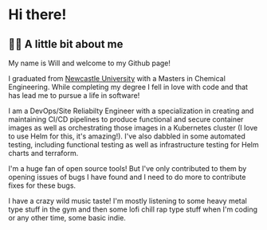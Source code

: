 # Hi there!

## 👨‍💻 A little bit about me

My name is Will and welcome to my Github page!

I graduated from [Newcastle University](https://www.ncl.ac.uk/) with a Masters in Chemical Engineering. While completing my degree I fell in love with code and that has lead me to pursue a life in software!

I am a DevOps/Site Reliabilty Engineer with a specialization in creating and maintaining CI/CD pipelines to produce functional and secure container images as well as orchestrating those images in a Kubernetes cluster (I love to use Helm for this, it's amazing!). 
I've also dabbled in some automated testing, including functional testing as well as infrastructure testing for Helm charts and terraform.

I'm a huge fan of open source tools! But I've only contributed to them by opening issues of bugs I have found and I need to do more to contribute fixes for these bugs.

I have a crazy wild music taste! I'm mostly listening to some heavy metal type stuff in the gym and then some lofi chill rap type stuff when I'm coding or any other time, some basic indie.
